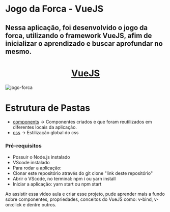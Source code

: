 # Jogo da Forca - VueJS

## Nessa aplicação, foi desenvolvido o jogo da forca, utilizando o framework VueJS, afim de inicializar o aprendizado e buscar aprofundar no mesmo.

<h1 align="center">
    <a href="https://vuejs.org/">VueJS</a>
</h1>

![jogo-forca](https://user-images.githubusercontent.com/50889610/148646170-901a7e87-391a-4f7d-8c9f-627e7b82e13e.png)


Estrutura de Pastas <br>
========================

<!--js-->
  * [components](#components) -> Componentes criados e que foram reutilizados em diferentes locais da aplicação.
  * [css](#index.ts)   -> Estilização global do css
<!--je-->

### Pré-requisitos
 * Possuir o Node.js instalado
 * VScode instalado
 * Para rodar a aplicação:
 * Clonar este repositório através do git clone "link deste repositório"
 * Abrir o VScode, no terminal: npm i ou yarn install
 * Iniciar a aplicação: yarn start ou npm start


Ao assistir essa video aula e criar esse projeto, pude aprender mais a fundo sobre componentes, propriedades, conceitos do VueJS como: v-bind, v-on:click e dentre outros.

